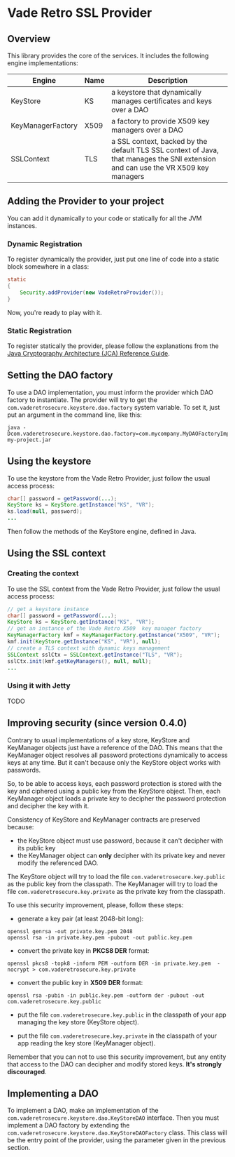 # Vade Retro SSL Provider

## Overview

This library provides the core of the services. It includes the following engine implementations:

| Engine | Name | Description |
|--------|--------|--------|
| KeyStore | KS | a keystore that dynamically manages certificates and keys over a DAO |
| KeyManagerFactory | X509 | a factory to provide X509 key managers over a DAO |
| SSLContext | TLS | a SSL context, backed by the default TLS SSL context of Java, that manages the SNI extension and can use the VR X509 key managers |


## Adding the Provider to your project

You can add it dynamically to your code or statically for all the JVM instances.

### Dynamic Registration

To register dynamically the provider, just put one line of code into a static block somewhere in a class:
```java
static
{
	Security.addProvider(new VadeRetroProvider());
}
```
Now, you're ready to play with it.

### Static Registration

To register statically the provider, please follow the explanations from the [Java Cryptography Architecture (JCA) Reference Guide](http://docs.oracle.com/javase/8/docs/technotes/guides/security/crypto/CryptoSpec.html#ProviderInstalling).

## Setting the DAO factory

To use a DAO implementation, you must inform the provider which DAO factory to instantiate. The provider will try to get the `com.vaderetrosecure.keystore.dao.factory` system variable. To set it, just put an argument in the command line, like this:

	java -Dcom.vaderetrosecure.keystore.dao.factory=com.mycompany.MyDAOFactoryImpl my-project.jar

## Using the keystore

To use the keystore from the Vade Retro Provider, just follow the usual access process:
```java
char[] password = getPassword(...);
KeyStore ks = KeyStore.getInstance("KS", "VR");
ks.load(null, password);
...
```
Then follow the methods of the KeyStore engine, defined in Java.


## Using the SSL context

### Creating the context

To use the SSL context from the Vade Retro Provider, just follow the usual access process:
```java
// get a keystore instance
char[] password = getPassword(...);
KeyStore ks = KeyStore.getInstance("KS", "VR");
// get an instance of the Vade Retro X509  key manager factory
KeyManagerFactory kmf = KeyManagerFactory.getInstance("X509", "VR");
kmf.init(KeyStore.getInstance("KS", "VR"), null);
// create a TLS context with dynamic keys management
SSLContext sslCtx = SSLContext.getInstance("TLS", "VR");
sslCtx.init(kmf.getKeyManagers(), null, null);
...
```

### Using it with Jetty

TODO

## Improving security (since version 0.4.0)

Contrary to usual implementations of a key store, KeyStore and KeyManager objects just have a reference of the DAO. This means that the KeyManager object resolves all password protections dynamically to access keys at any time. But it can't because only the KeyStore object works with passwords.

So, to be able to access keys, each password protection is stored with the key and ciphered using a public key from the KeyStore object. Then, each KeyManager object loads a private key to decipher the password protection and decipher the key with it.

Consistency of KeyStore and KeyManager contracts are preserved because:
* the KeyStore object must use password, because it can't decipher with its public key
* the KeyManager object can __only__ decipher with its private key and never modify the referenced DAO.

The KeyStore object will try to load the file `com.vaderetrosecure.key.public` as the public key from the classpath. The KeyManager will try to load the file `com.vaderetrosecure.key.private` as the private key from the classpath.

To use this security improvement, please, follow these steps:

* generate a key pair (at least 2048-bit long):
```
openssl genrsa -out private.key.pem 2048
openssl rsa -in private.key.pem -pubout -out public.key.pem
```
* convert the private key in __PKCS8 DER__ format:
```
openssl pkcs8 -topk8 -inform PEM -outform DER -in private.key.pem  -nocrypt > com.vaderetrosecure.key.private
```
* convert the public key in __X509 DER__ format:
```
openssl rsa -pubin -in public.key.pem -outform der -pubout -out com.vaderetrosecure.key.public
```
* put the file `com.vaderetrosecure.key.public` in the classpath of your app managing the key store (KeyStore object).

* put the file `com.vaderetrosecure.key.private` in the classpath of your app reading the key store (KeyManager object).

Remember that you can not to use this security improvement, but any entity that access to the DAO can decipher and modify stored keys. __It's strongly discouraged__. 

## Implementing a DAO

To implement a DAO, make an implementation of the `com.vaderetrosecure.keystore.dao.KeyStoreDAO` interface. Then you must implement a DAO factory by extending the `com.vaderetrosecure.keystore.dao.KeyStoreDAOFactory` class. This class will be the entry point of the provider, using the parameter given in the previous section.
